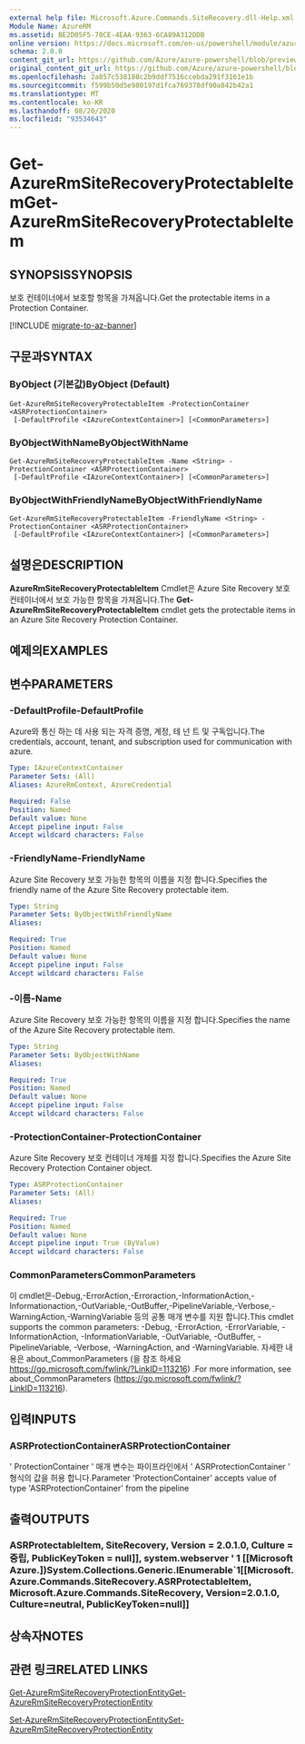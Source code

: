 ```yaml
---
external help file: Microsoft.Azure.Commands.SiteRecovery.dll-Help.xml
Module Name: AzureRM
ms.assetid: BE2D05F5-70CE-4EAA-9363-6CA89A312DDB
online version: https://docs.microsoft.com/en-us/powershell/module/azurerm.siterecovery/get-azurermsiterecoveryprotectableitem
schema: 2.0.0
content_git_url: https://github.com/Azure/azure-powershell/blob/preview/src/ResourceManager/SiteRecovery/Commands.SiteRecovery/help/Get-AzureRmSiteRecoveryProtectableItem.md
original_content_git_url: https://github.com/Azure/azure-powershell/blob/preview/src/ResourceManager/SiteRecovery/Commands.SiteRecovery/help/Get-AzureRmSiteRecoveryProtectableItem.md
ms.openlocfilehash: 2a857c538188c2b9ddf7516ccebda291f3161e1b
ms.sourcegitcommit: f599b50d5e980197d1fca769378df90a842b42a1
ms.translationtype: MT
ms.contentlocale: ko-KR
ms.lasthandoff: 08/20/2020
ms.locfileid: "93534643"
---
```

# <span data-ttu-id="4023e-101">Get-AzureRmSiteRecoveryProtectableItem</span><span class="sxs-lookup"><span data-stu-id="4023e-101">Get-AzureRmSiteRecoveryProtectableItem</span></span>

## <span data-ttu-id="4023e-102">SYNOPSIS</span><span class="sxs-lookup"><span data-stu-id="4023e-102">SYNOPSIS</span></span>
<span data-ttu-id="4023e-103">보호 컨테이너에서 보호할 항목을 가져옵니다.</span><span class="sxs-lookup"><span data-stu-id="4023e-103">Get the protectable items in a Protection Container.</span></span>

[!INCLUDE [migrate-to-az-banner](../../includes/migrate-to-az-banner.md)]

## <span data-ttu-id="4023e-104">구문과</span><span class="sxs-lookup"><span data-stu-id="4023e-104">SYNTAX</span></span>

### <span data-ttu-id="4023e-105">ByObject (기본값)</span><span class="sxs-lookup"><span data-stu-id="4023e-105">ByObject (Default)</span></span>
```
Get-AzureRmSiteRecoveryProtectableItem -ProtectionContainer <ASRProtectionContainer>
 [-DefaultProfile <IAzureContextContainer>] [<CommonParameters>]
```

### <span data-ttu-id="4023e-106">ByObjectWithName</span><span class="sxs-lookup"><span data-stu-id="4023e-106">ByObjectWithName</span></span>
```
Get-AzureRmSiteRecoveryProtectableItem -Name <String> -ProtectionContainer <ASRProtectionContainer>
 [-DefaultProfile <IAzureContextContainer>] [<CommonParameters>]
```

### <span data-ttu-id="4023e-107">ByObjectWithFriendlyName</span><span class="sxs-lookup"><span data-stu-id="4023e-107">ByObjectWithFriendlyName</span></span>
```
Get-AzureRmSiteRecoveryProtectableItem -FriendlyName <String> -ProtectionContainer <ASRProtectionContainer>
 [-DefaultProfile <IAzureContextContainer>] [<CommonParameters>]
```

## <span data-ttu-id="4023e-108">설명은</span><span class="sxs-lookup"><span data-stu-id="4023e-108">DESCRIPTION</span></span>
<span data-ttu-id="4023e-109">**AzureRmSiteRecoveryProtectableItem** Cmdlet은 Azure Site Recovery 보호 컨테이너에서 보호 가능한 항목을 가져옵니다.</span><span class="sxs-lookup"><span data-stu-id="4023e-109">The **Get-AzureRmSiteRecoveryProtectableItem** cmdlet gets the protectable items in an Azure Site Recovery Protection Container.</span></span>

## <span data-ttu-id="4023e-110">예제의</span><span class="sxs-lookup"><span data-stu-id="4023e-110">EXAMPLES</span></span>

## <span data-ttu-id="4023e-111">변수</span><span class="sxs-lookup"><span data-stu-id="4023e-111">PARAMETERS</span></span>

### <span data-ttu-id="4023e-112">-DefaultProfile</span><span class="sxs-lookup"><span data-stu-id="4023e-112">-DefaultProfile</span></span>
<span data-ttu-id="4023e-113">Azure와 통신 하는 데 사용 되는 자격 증명, 계정, 테 넌 트 및 구독입니다.</span><span class="sxs-lookup"><span data-stu-id="4023e-113">The credentials, account, tenant, and subscription used for communication with azure.</span></span>

```yaml
Type: IAzureContextContainer
Parameter Sets: (All)
Aliases: AzureRmContext, AzureCredential

Required: False
Position: Named
Default value: None
Accept pipeline input: False
Accept wildcard characters: False
```

### <span data-ttu-id="4023e-114">-FriendlyName</span><span class="sxs-lookup"><span data-stu-id="4023e-114">-FriendlyName</span></span>
<span data-ttu-id="4023e-115">Azure Site Recovery 보호 가능한 항목의 이름을 지정 합니다.</span><span class="sxs-lookup"><span data-stu-id="4023e-115">Specifies the friendly name of the Azure Site Recovery protectable item.</span></span>

```yaml
Type: String
Parameter Sets: ByObjectWithFriendlyName
Aliases: 

Required: True
Position: Named
Default value: None
Accept pipeline input: False
Accept wildcard characters: False
```

### <span data-ttu-id="4023e-116">-이름</span><span class="sxs-lookup"><span data-stu-id="4023e-116">-Name</span></span>
<span data-ttu-id="4023e-117">Azure Site Recovery 보호 가능한 항목의 이름을 지정 합니다.</span><span class="sxs-lookup"><span data-stu-id="4023e-117">Specifies the name of the Azure Site Recovery protectable item.</span></span>

```yaml
Type: String
Parameter Sets: ByObjectWithName
Aliases: 

Required: True
Position: Named
Default value: None
Accept pipeline input: False
Accept wildcard characters: False
```

### <span data-ttu-id="4023e-118">-ProtectionContainer</span><span class="sxs-lookup"><span data-stu-id="4023e-118">-ProtectionContainer</span></span>
<span data-ttu-id="4023e-119">Azure Site Recovery 보호 컨테이너 개체를 지정 합니다.</span><span class="sxs-lookup"><span data-stu-id="4023e-119">Specifies the Azure Site Recovery Protection Container object.</span></span>

```yaml
Type: ASRProtectionContainer
Parameter Sets: (All)
Aliases: 

Required: True
Position: Named
Default value: None
Accept pipeline input: True (ByValue)
Accept wildcard characters: False
```

### <span data-ttu-id="4023e-120">CommonParameters</span><span class="sxs-lookup"><span data-stu-id="4023e-120">CommonParameters</span></span>
<span data-ttu-id="4023e-121">이 cmdlet은-Debug,-ErrorAction,-Erroraction,-InformationAction,-Informationaction,-OutVariable,-OutBuffer,-PipelineVariable,-Verbose,-WarningAction,-WarningVariable 등의 공통 매개 변수를 지원 합니다.</span><span class="sxs-lookup"><span data-stu-id="4023e-121">This cmdlet supports the common parameters: -Debug, -ErrorAction, -ErrorVariable, -InformationAction, -InformationVariable, -OutVariable, -OutBuffer, -PipelineVariable, -Verbose, -WarningAction, and -WarningVariable.</span></span> <span data-ttu-id="4023e-122">자세한 내용은 about_CommonParameters (을 참조 하세요 https://go.microsoft.com/fwlink/?LinkID=113216) .</span><span class="sxs-lookup"><span data-stu-id="4023e-122">For more information, see about_CommonParameters (https://go.microsoft.com/fwlink/?LinkID=113216).</span></span>

## <span data-ttu-id="4023e-123">입력</span><span class="sxs-lookup"><span data-stu-id="4023e-123">INPUTS</span></span>

### <span data-ttu-id="4023e-124">ASRProtectionContainer</span><span class="sxs-lookup"><span data-stu-id="4023e-124">ASRProtectionContainer</span></span>
<span data-ttu-id="4023e-125">' ProtectionContainer ' 매개 변수는 파이프라인에서 ' ASRProtectionContainer ' 형식의 값을 허용 합니다.</span><span class="sxs-lookup"><span data-stu-id="4023e-125">Parameter 'ProtectionContainer' accepts value of type 'ASRProtectionContainer' from the pipeline</span></span>

## <span data-ttu-id="4023e-126">출력</span><span class="sxs-lookup"><span data-stu-id="4023e-126">OUTPUTS</span></span>

### <span data-ttu-id="4023e-127">ASRProtectableItem, SiteRecovery, Version = 2.0.1.0, Culture = 중립, PublicKeyToken = null]], system.webserver ' 1 [[Microsoft Azure.])</span><span class="sxs-lookup"><span data-stu-id="4023e-127">System.Collections.Generic.IEnumerable\`1[[Microsoft.Azure.Commands.SiteRecovery.ASRProtectableItem, Microsoft.Azure.Commands.SiteRecovery, Version=2.0.1.0, Culture=neutral, PublicKeyToken=null]]</span></span>

## <span data-ttu-id="4023e-128">상속자</span><span class="sxs-lookup"><span data-stu-id="4023e-128">NOTES</span></span>

## <span data-ttu-id="4023e-129">관련 링크</span><span class="sxs-lookup"><span data-stu-id="4023e-129">RELATED LINKS</span></span>

[<span data-ttu-id="4023e-130">Get-AzureRmSiteRecoveryProtectionEntity</span><span class="sxs-lookup"><span data-stu-id="4023e-130">Get-AzureRmSiteRecoveryProtectionEntity</span></span>](./Get-AzureRmSiteRecoveryProtectionEntity.md)

[<span data-ttu-id="4023e-131">Set-AzureRmSiteRecoveryProtectionEntity</span><span class="sxs-lookup"><span data-stu-id="4023e-131">Set-AzureRmSiteRecoveryProtectionEntity</span></span>](./Set-AzureRmSiteRecoveryProtectionEntity.md)
